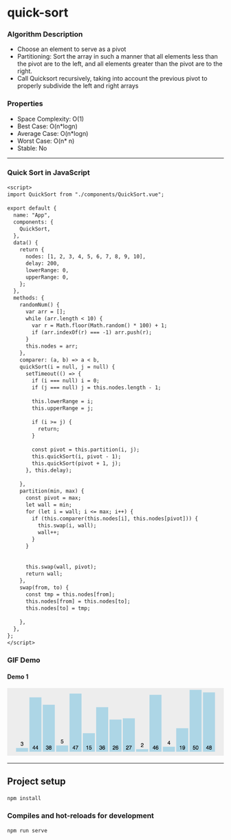 # quick-sort

### Algorithm Description
- Choose an element to serve as a pivot
- Partitioning: Sort the array in such a manner that all elements less than the pivot are to the left, and all elements greater than the pivot are to the right.
- Call Quicksort recursively, taking into account the previous pivot to properly subdivide the left and right arrays

### Properties
- Space Complexity: O(1)
- Best Case: O(n*logn)
- Average Case: O(n*logn)
- Worst Case: O(n* n)
- Stable: No

---

### Quick Sort in JavaScript

```
<script>
import QuickSort from "./components/QuickSort.vue";

export default {
  name: "App",
  components: {
    QuickSort,
  },
  data() {
    return {
      nodes: [1, 2, 3, 4, 5, 6, 7, 8, 9, 10],
      delay: 200,
      lowerRange: 0,
      upperRange: 0,
    };
  },
  methods: {
    randomNum() {
      var arr = [];
      while (arr.length < 10) {
        var r = Math.floor(Math.random() * 100) + 1;
        if (arr.indexOf(r) === -1) arr.push(r);
      }
      this.nodes = arr;
    },
    comparer: (a, b) => a < b,
    quickSort(i = null, j = null) {
      setTimeout(() => {
        if (i === null) i = 0;
        if (j === null) j = this.nodes.length - 1;

        this.lowerRange = i;
        this.upperRange = j;

        if (i >= j) {
          return;
        }

        const pivot = this.partition(i, j);
        this.quickSort(i, pivot - 1);
        this.quickSort(pivot + 1, j);
      }, this.delay);

    },
    partition(min, max) {
      const pivot = max;
      let wall = min;
      for (let i = wall; i <= max; i++) {
        if (this.comparer(this.nodes[i], this.nodes[pivot])) {
          this.swap(i, wall);
          wall++;
        }
      }
      

      this.swap(wall, pivot);
      return wall;
    },
    swap(from, to) {
      const tmp = this.nodes[from];
      this.nodes[from] = this.nodes[to];
      this.nodes[to] = tmp;

    },
  },
};
</script>
```
### GIF Demo

#### Demo 1

<img src="https://github.com/AlanTeeWeiLoon/10BestSortingAlgorithms/blob/main/quick-sort/public/Images/Quick-Sort.gif" />

---

## Project setup
```
npm install
```

### Compiles and hot-reloads for development
```
npm run serve
```
